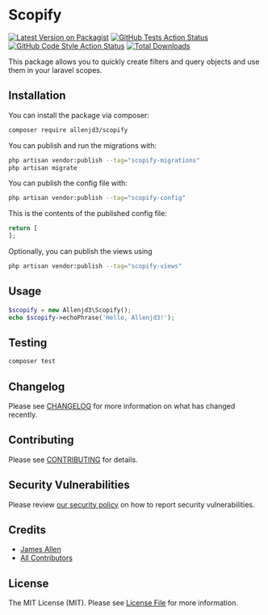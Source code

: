 # Scopify

[![Latest Version on Packagist](https://img.shields.io/packagist/v/allenjd3/scopify.svg?style=flat-square)](https://packagist.org/packages/allenjd3/scopify)
[![GitHub Tests Action Status](https://img.shields.io/github/actions/workflow/status/allenjd3/scopify/run-tests.yml?branch=main&label=tests&style=flat-square)](https://github.com/allenjd3/scopify/actions?query=workflow%3Arun-tests+branch%3Amain)
[![GitHub Code Style Action Status](https://img.shields.io/github/actions/workflow/status/allenjd3/scopify/fix-php-code-style-issues.yml?branch=main&label=code%20style&style=flat-square)](https://github.com/allenjd3/scopify/actions?query=workflow%3A"Fix+PHP+code+style+issues"+branch%3Amain)
[![Total Downloads](https://img.shields.io/packagist/dt/allenjd3/scopify.svg?style=flat-square)](https://packagist.org/packages/allenjd3/scopify)

This package allows you to quickly create filters and query objects and use them in your laravel scopes.

## Installation

You can install the package via composer:

```bash
composer require allenjd3/scopify
```

You can publish and run the migrations with:

```bash
php artisan vendor:publish --tag="scopify-migrations"
php artisan migrate
```

You can publish the config file with:

```bash
php artisan vendor:publish --tag="scopify-config"
```

This is the contents of the published config file:

```php
return [
];
```

Optionally, you can publish the views using

```bash
php artisan vendor:publish --tag="scopify-views"
```

## Usage

```php
$scopify = new Allenjd3\Scopify();
echo $scopify->echoPhrase('Hello, Allenjd3!');
```

## Testing

```bash
composer test
```

## Changelog

Please see [CHANGELOG](CHANGELOG.md) for more information on what has changed recently.

## Contributing

Please see [CONTRIBUTING](CONTRIBUTING.md) for details.

## Security Vulnerabilities

Please review [our security policy](../../security/policy) on how to report security vulnerabilities.

## Credits

- [James Allen](https://github.com/allenjd3)
- [All Contributors](../../contributors)

## License

The MIT License (MIT). Please see [License File](LICENSE.md) for more information.
